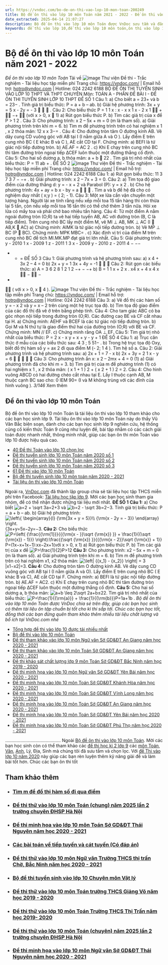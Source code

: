 ```yaml
---
url: https://vndoc.com/bo-de-on-thi-vao-lop-10-mon-toan-200249
title: Bộ đề ôn thi vào lớp 10 môn Toán năm 2021 - 2022 - Đề ôn thi vào lớp 10 môn Toán - VnDoc.com
date_extracted: 2025-04-14 21:07:27
description: Bộ đề ôn thi vào lớp 10 môn Toán được VnDoc sưu tầm và đăng tải. Mời các bạn tải về tham khảo
keywords: đề thi vào lớp 10,đề thi vào lớp 10 môn toán,ôn thi vào lớp 10 môn toán,đề thi tuyển sinh lớp 10 môn toán,đề thi vào 10 môn toán,đề thi tuyển sinh lớp 10 môn toán 2020,đáp án môn toán thi tuyển sinh lớp 10,đề toán tuyển sinh lớp 10 năm 2020,đề thi thử vào 10 môn toán,đề thi tuyển sinh lớp 10 môn văn 2020,đáp án đề thi tuyển sinh lớp 10 môn toán,đề thi vào 10,đề thi toán vào 10
---
```


# Bộ đề ôn thi vào lớp 10 môn Toán năm 2021 - 2022
 _Đề ôn thi vào lớp 10 môn Toán_
Tải về
![image](https://i.vdoc.vn/data/pdf/2023/09/20/bo-de-on-thi-vao-lop-10-mon-toan/bg1.png)
Thư viện Đề thi - Trắc nghiệm \- Tài liệu học tập miễn phí
Trang chủ: https://vndoc.com/ | Email hỗ trợ: hotro@vndoc.com | Hotline: 024 2242 6188
BỘ ĐỀ ÔN THI TUYỂN SINH
VÀO LỚP 10 THPT VÀ THPT CHUYÊN
Môn: TOÁN
A \- PHẦN ĐỀ BÀI 
I \- ĐỀ ÔN THI TUYỂN SINH LỚP 10 THPT 
ĐỀ SỐ 1 
Câu 1: a\) Cho biết a =
23+
và b =
23−
. Tính giá trị biểu thức: P = a + b – ab.
b\) Giải hệ phương trình: 
3x + y = 5
x - 2y = - 3



.
Câu 2: Cho biểu thức P = 
1 1 x
:
x - x x 1 x - 2 x 1

+

−+

\(với x > 0, x 

1\)
a\) Rút gọn biểu thức P. 
b\) Tìm các giá trị của x để P >
1
2
.
Câu 3: Cho phương trình: x
2
– 5x + m = 0 \(m là tham số\).
a\) Giải phương trình trên khi m = 6.
b\) Tìm m  để phương  trình trên  có hai nghiệm x
1
, x
2
thỏa mãn:
12
x x 3−=
.
Câu 4: Cho đường tròn tâm O đường kính AB. Vẽ dây cung CD vuông góc 
với AB tại I \(I nằm giữa A và O \). Lấy điểm E trên cung nhỏ BC \( E khác B
và C \), AE cắt CD tại F. Chứng minh:
a\) BEFI là tứ giác nội tiếp đường tròn.
b\) AE.AF = AC
2
.
c\) Khi E chạy trên cung nhỏ BC thì tâm đường tròn ngoại tiếp ∆CEF 
luôn thuộc một đường thẳng cố định.
Câu  5: Cho hai số dương a, b thỏa mãn: a + b 

22
. Tìm giá trị nhỏ nhất 
của biểu thức: P =
11
ab
+
.
ĐỀ SỐ 2
[](<https://vndoc.com/>)[](<https://vndoc.com/thi-vao-lop-10-mon-toan>)
![image](https://i.vdoc.vn/data/pdf/2023/09/20/bo-de-on-thi-vao-lop-10-mon-toan/bg2.png)
Thư viện Đề thi - Trắc nghiệm \- Tài liệu học tập miễn phí
Trang chủ: https://vndoc.com/ | Email hỗ trợ: hotro@vndoc.com | Hotline: 024 2242 6188
Câu 1: a\) Rút gọn biểu thức: 
11
3 7 3 7
−
−+
.
b\) Giải phương trình: x
2
– 7x + 3 = 0.
Câu  2: a\) Tìm tọa độ giao điểm của đường thẳng d:  y = \- x + 2 và Parabol 
\(P\): y = x
2
.
b\) Cho hệ phương trình: 
4x + ay = b
x - by = a



.
Tìm a và b để hệ đã cho có nghiệm duy nhất \( x;y \) = \( 2; - 1\). 
Câu  3: Một xe lửa cần vận chuyển một lượng hàng. Người lái xe tính rằng 
nếu xếp mỗi toa 15 tấn hàng thì còn thừa lại 5 tấn, còn nếu xếp mỗi toa 16
tấn thì có thể chở thêm 3 tấn nữa. Hỏi xe lửa có mấy toa và phải chở bao
nhiêu tấn hàng.
Câu  4: Từ một điểm A nằm ngoài đường tròn \(O;R\) ta vẽ hai tiếp tuyến 
AB, AC với đường tròn \(B, C là tiếp điểm\). Trên cung nhỏ BC lấy một điểm 
M, vẽ MI
⊥
AB, MK
⊥
AC \(I

AB,K

AC\)
a\) Chứng minh: AIMK là tứ giác nội tiếp đường tròn.
b\) Vẽ MP
⊥
BC \(P

BC\). Chứng minh:
MPK MBC=
.
c\) Xác định vị trí của điểm M trên cung nhỏ BC để tích MI.MK.MP
đạt giá trị lớn nhất.
Câu 5: Giải phương trình:
y \- 2010 1
x - 2009 1 z - 2011 1 3
x - 2009 y \- 2010 z - 2011 4
−
−−
+ + =
ĐỀ SỐ 3
Câu 1: Giải phương trình và hệ phương trình sau:
a\) x
4
\+ 3x
2
– 4 = 0
b\)
2x + y = 1
3x + 4y = -1



Câu 2: Rút gọn các biểu thức:
a\) A =
3 6 2 8
1 2 1 2
−+
−
−+
b\) B =
1 1 x + 2 x
.
x4
x + 4 x 4 x

−

−
+

\( với x > 0, x

4 \).
[](<https://vndoc.com/>)
![image](https://i.vdoc.vn/data/pdf/2023/09/20/bo-de-on-thi-vao-lop-10-mon-toan/bg3.png)
Thư viện Đề thi - Trắc nghiệm \- Tài liệu học tập miễn phí
Trang chủ: https://vndoc.com/ | Email hỗ trợ: hotro@vndoc.com | Hotline: 024 2242 6188
Câu  3: a\) Vẽ đồ thị các hàm số y = \- x
2
và y = x – 2 trên cùng một hệ trục 
tọa độ.
b\) Tìm tọa độ giao điểm của các đồ thị đã vẽ ở trên bằng phép tính.
Câu  4: Cho tam giác ABC có ba góc nhọn nội tiếp trong đường tròn \(O;R\). 
Các đường cao BE và CF cắt nhau tại H. 
a\) Chứng minh: AEHF và BCEF là các tứ giác nội tiếp đường tròn. 
b\) Gọi M và N thứ tự là giao điểm thứ hai của đường tròn \(O;R\) với 
BE và CF. Chứng minh: MN // EF.
c\) Chứng minh rằng OA
⊥
EF.
Câu 5: Tìm giá trị nhỏ nhất của biểu thức:
P =
2
x - x y + x + y - y + 1
ĐỀ SỐ 4 
Câu 1: a\) Trục căn thức ở mẫu của các biểu thức sau: 
4
3
;
5
51−
.
b\) Trong hệ trục tọa độ Oxy, biết đồ thị hàm số y = ax
2
đi qua điểm 
M \(- 2;
1
4
\). Tìm hệ số a.
Câu 2: Giải phương trình và hệ phương trình sau:
a\)
2x + 1 = 7 - x
b\)
2x + 3y = 2
1
x - y =
6





Câu 3: Cho phương trình ẩn x: x
2
– 2mx + 4 = 0 \(1\)
a\) Giải phương trình đã cho khi m = 3.
b\) Tìm giá trị của m để phương trình \(1\) có hai nghiệm x
1
, x
2
thỏa 
mãn: \( x
1
\+ 1 \)
2
\+ \( x
2
\+ 1 \)
2
= 2.
Câu  4:  Cho hình vuông ABCD có hai đường chéo cắt nhau tại E. Lấy I 
thuộc cạnh AB, M thuộc cạnh BC sao cho:
0
IEM 90=
\(I và M không trùng
với các đỉnh của hình vuông \).
[](<https://vndoc.com/>)
_3/146_ Xem thêm
## Đề ôn thi vào lớp 10 môn Toán
Bộ đề ôn thi vào lớp 10 môn Toán là tài liệu ôn thi vào lớp 10 tham khảo cho các bạn học sinh lớp 9. Tài liệu ôn thi vào lớp 10 môn Toán này do thầy Vũ Văn Bắc biên soạn, dành cho các bạn học sinh lớp 9 nghiên cứu, hệ thống củng cố kiến thức Toán 9 cũng như luyện đề, bài tập nhằm có các cách giải toán được nhanh nhất, thông minh nhất, giúp các bạn ôn thi môn Toán vào lớp 10 được hiệu quả cao.
  * [40 Đề thi Toán vào lớp 10 chọn lọc](<https://vndoc.com/40-de-thi-toan-vao-lop-10-chon-loc-86012>)
  * [Đề thi tuyển sinh lớp 10 môn Toán năm 2020 số 1](<https://vndoc.com/de-thi-thu-vao-lop-10-mon-toan-so-1-198015>)
  * [Đề thi tuyển sinh lớp 10 môn Toán năm 2020 số 2](<https://vndoc.com/de-thi-tuyen-sinh-lop-10-mon-toan-so-2-198563>)
  * [Đề thi tuyển sinh lớp 10 môn Toán năm 2020 số 3](<https://vndoc.com/de-thi-tuyen-sinh-lop-10-mon-toan-so-3-199160>)
  * [61 Đề thi vào lớp 10 môn Toán](<https://vndoc.com/de-thi-vao-lop-10-mon-toan-172263>)
  * [Bộ đề thi tuyển sinh lớp 10 môn toán năm 2020 - 2021](<https://vndoc.com/bo-de-thi-tuyen-sinh-lop-10-mon-toan-nam-2020-2021-199405>)
  * [Tài liệu ôn thi vào lớp 10 môn Toán](<https://vndoc.com/tai-lieu-on-thi-vao-lop-10-mon-toan-77819>)

Ngoài ra, [VnDoc.com](<https://vndoc.com/>) đã thành lập group chia sẻ tài liệu học tập THCS miễn phí trên Facebook: [Tài liệu học tập lớp 9](</goto?u=aHR0cHM6Ly93d3cuZmFjZWJvb2suY29tL2dyb3Vwcy8xMzkzMjI2OTU3NDYzNDUxLw%3D%3D>). Mời các bạn học sinh tham gia nhóm, để có thể nhận được những tài liệu mới nhất.
**ĐỀ SỐ 1**
**Câu 1:** a\) Cho biết ![a=2 + \\sqrt 3](https://i.vdoc.vn/data/image/blank.png)a=2+3 và ![b=2 - \\sqrt 3](https://i.vdoc.vn/data/image/blank.png)b=2−3. Tính giá trị biểu thức: P = a + b – ab.
b\) Giải hệ phương trình: ![\\left\\{ \\begin{array}{l}
{\\rm{3x  +  y  =  5}}\\\\
{\\rm{x  -  2y  =   -  3}}
\\end{array} \\right.](https://i.vdoc.vn/data/image/blank.png)\{3x+y=5x−2y=−3.
**Câu 2:** Cho biểu thức ![P=\\left\( {\\frac{{\\rm{1}}}{{{\\rm{x  -  }}\\sqrt {\\rm{x}} }} + \\frac{1}{{\\sqrt {\\rm{x}}  - 1}}} \\right\):\\frac{{\\sqrt {\\rm{x}} }}{{{\\rm{x  -  2}}\\sqrt {\\rm{x}}  + 1}}](https://i.vdoc.vn/data/image/blank.png)P=\(1x−x+1x−1\):xx−2x+1\(với x > 0, x 1\)
a\) Rút gọn biểu thức P.
b\) Tìm các giá trị của x để ![P>\\frac{1}{2}](https://i.vdoc.vn/data/image/blank.png)P>12
**Câu 3:** Cho phương trình: x2 – 5x + m = 0 \(m là tham số\).
a\) Giải phương trình trên khi m = 6.
b\) Tìm m để phương trình trên có hai nghiệm x1, x2 thỏa mãn: ![\\left| {{x_1} - {x_2}} \\right| = 3](https://i.vdoc.vn/data/image/blank.png)|x1−x2|=3.
**Câu 4:** Cho đường tròn tâm O đường kính AB. Vẽ dây cung CD vuông góc với AB tại I \(I nằm giữa A và O\). Lấy điểm E trên cung nhỏ BC \( E khác B và C\), AE cắt CD tại F. Chứng minh:
a\) BEFI là tứ giác nội tiếp đường tròn.
b\) AE.AF = AC2.
c\) Khi E chạy trên cung nhỏ BC thì tâm đường tròn ngoại tiếp ∆CEF luôn thuộc một đường thẳng cố định.
**Câu 5:** Cho hai số dương a, b thỏa mãn: ![a+b \\leq 2\\sqrt 2](https://i.vdoc.vn/data/image/blank.png)a+b≤22. Tìm giá trị nhỏ nhất của biểu thức: ![P=\\frac{1}{{\\rm{a}}} + \\frac{1}{{\\rm{b}}}](https://i.vdoc.vn/data/image/blank.png)P=1a+1b .
_Bộ đề ôn thi vào lớp 10 môn Toán được VnDoc chia sẻ trên đây, giúp các bạn học sinh có thêm tài liệu ôn tập chuẩn bị tốt cho kì thi sắp tới. Chúc các bạn học tốt, đồng thời các bạn đừng quên tham khảo thêm nhiều tài liệu chất lượng và bổ ích tại VnDoc.com nhé_
  * [Tổng hợp đề thi vào lớp 10 được tải nhiều nhất](<https://vndoc.com/tong-hop-de-thi-vao-lop-10-duoc-tai-nhieu-nhat-89540>)
  * [Bộ đề thi vào lớp 10 môn Toán](<https://vndoc.com/bo-de-thi-vao-lop-10-mon-toan-178818>)
  * [Đề thi tham khảo vào lớp 10 môn Ngữ văn Sở GD&ĐT An Giang năm học 2020 - 2021](<https://vndoc.com/de-thi-tham-khao-vao-lop-10-mon-ngu-van-so-gd-dt-an-giang-nam-hoc-2020-2021-198881>)
  * [Đề thi tham khảo vào lớp 10 môn Toán Sở GD&ĐT An Giang năm học 2020 - 2021](<https://vndoc.com/de-thi-tham-khao-vao-lop-10-mon-toan-so-gd-dt-an-giang-nam-hoc-2020-2021-198895>)
  * [Đề thi khảo sát chất lượng lớp 9 môn Toán Sở GD&ĐT Bắc Ninh năm học 2019 - 2020](<https://vndoc.com/de-thi-khao-sat-chat-luong-lop-9-mon-toan-so-gd-dt-bac-ninh-nam-hoc-2019-2020-199276>)
  * [Đề thi minh họa vào lớp 10 môn Ngữ văn Sở GD&ĐT Yên Bái năm học 2020 - 2021](<https://vndoc.com/de-thi-minh-hoa-vao-lop-10-mon-ngu-van-so-gd-dt-yen-bai-nam-hoc-2020-2021-199282>)
  * [Đề thi minh họa vào lớp 10 môn Toán Sở GD&ĐT Khánh Hòa năm học 2020 - 2021](<https://vndoc.com/de-thi-minh-hoa-vao-lop-10-mon-toan-so-gd-dt-khanh-hoa-nam-hoc-2020-2021-199268>)
  * [Đề thi minh họa vào lớp 10 môn Toán Sở GD&ĐT Vĩnh Long năm học 2020 - 2021](<https://vndoc.com/de-thi-minh-hoa-vao-lop-10-mon-toan-so-gd-dt-vinh-long-nam-hoc-2020-2021-199293>)
  * [Đề thi minh họa vào lớp 10 môn Toán Sở GD&ĐT An Giang năm học 2020 - 2021](<https://vndoc.com/de-thi-minh-hoa-vao-lop-10-mon-toan-so-gd-dt-an-giang-nam-hoc-2020-2021-199298>)
  * [Đề thi minh họa vào lớp 10 môn Toán Sở GD&ĐT Yên Bái năm học 2020 - 2021](<https://vndoc.com/de-thi-minh-hoa-vao-lop-10-mon-toan-so-gd-dt-yen-bai-nam-hoc-2020-2021-199301>)
  * [Đề thi minh họa vào lớp 10 môn Toán Sở GD&ĐT Phú Thọ năm học 2020 - 2021](<https://vndoc.com/de-thi-minh-hoa-vao-lop-10-mon-toan-so-gd-dt-phu-tho-nam-hoc-2020-2021-199305>)

............................................
Ngoài [Bộ đề ôn thi vào lớp 10 môn Toán](<https://vndoc.com/bo-de-on-thi-vao-lop-10-mon-toan-200249?dn1212>). Mời các bạn học sinh còn có thể tham khảo các [đề thi học kì 2 lớp 9](<https://vndoc.com/de-thi-hoc-ki-2-lop9>) các [môn Toán](<https://vndoc.com/toan-lop9>), [Văn](<https://vndoc.com/ngu-van-lop9>), [Anh](<https://vndoc.com/tieng-anh-lop9>), Lý, Địa, Sinh mà chúng tôi đã sưu tầm và chọn lọc. Với [đề Thi vào lớp 10 năm 2020](<https://vndoc.com/luyen-thi-vao-lop10>) này giúp các bạn rèn luyện thêm kỹ năng giải đề và làm bài tốt hơn. Chúc các bạn ôn thi tốt
## Tham khảo thêm
  * ### [Tìm m để đồ thị hàm số đi qua điểm](</tim-m-de-do-thi-ham-so-di-qua-diem-200907> "Tìm m để đồ thị hàm số đi qua điểm")
  * ### [Đề thi thử vào lớp 10 môn Toán \(chung\) năm 2025 lần 2 trường chuyên ĐHSP Hà Nội](</de-thi-thu-vao-lop-10-mon-toan-chung-nam-2025-lan-2-truong-chuyen-dhsp-ha-noi-340863> "Đề thi thử vào lớp 10 môn Toán \(chung\) năm 2025 lần 2 trường chuyên ĐHSP Hà Nội")
  * ### [Đề thi minh họa vào lớp 10 môn Toán Sở GD&ĐT Thái Nguyên năm học 2020 - 2021](</de-thi-minh-hoa-vao-lop-10-mon-toan-so-gd-dt-thai-nguyen-nam-hoc-2020-2021-199827> "Đề thi minh họa vào lớp 10 môn Toán Sở GD&ĐT Thái Nguyên năm học 2020 - 2021")
  * ### [Các bài toán về tiếp tuyến và cát tuyến \(Có đáp án\)](</cac-bai-toan-ve-tiep-tuyen-va-cat-tuyen-co-dap-an-195252> "Các bài toán về tiếp tuyến và cát tuyến \(Có đáp án\)")
  * ### [Đề thi thử vào lớp 10 môn Ngữ văn Trường THCS thị trấn Chờ, Bắc Ninh năm học 2020 - 2021](</de-thi-thu-vao-lop-10-mon-ngu-van-truong-thcs-thi-tran-cho-bac-ninh-nam-hoc-2020-2021-199946> "Đề thi thử vào lớp 10 môn Ngữ văn Trường THCS thị trấn Chờ, Bắc Ninh năm học 2020 - 2021")
  * ### [Bộ đề thi tuyển sinh vào lớp 10 Chuyên môn Vật lý](</bo-de-thi-tuyen-sinh-vao-lop-10-chuyen-mon-vat-ly-199894> "Bộ đề thi tuyển sinh vào lớp 10 Chuyên môn Vật lý")
  * ### [Đề thi thử vào lớp 10 môn Toán trường THCS Giảng Võ năm học 2019 - 2020](</de-thi-thu-vao-lop-10-mon-toan-truong-thcs-giang-vo-nam-hoc-2019-2020-199950> "Đề thi thử vào lớp 10 môn Toán trường THCS Giảng Võ năm học 2019 - 2020")
  * ### [Đề thi thử vào lớp 10 môn Toán Trường THCS Thị Trấn năm học 2019- 2020](</de-thi-thu-vao-lop-10-mon-toan-truong-thcs-thi-tran-nam-hoc-2019-2020-199944> "Đề thi thử vào lớp 10 môn Toán Trường THCS Thị Trấn năm học 2019- 2020")
  * ### [Đề thi thử vào lớp 10 môn Toán \(chuyên\) năm 2025 lần 2 trường chuyên ĐHSP Hà Nội](</de-thi-thu-vao-lop-10-mon-toan-chuyen-nam-2025-lan-2-truong-chuyen-dhsp-ha-noi-340866> "Đề thi thử vào lớp 10 môn Toán \(chuyên\) năm 2025 lần 2 trường chuyên ĐHSP Hà Nội")
  * ### [Đề thi minh họa vào lớp 10 môn Ngữ văn Sở GD&ĐT Thái Nguyên năm học 2020 - 2021](</de-thi-minh-hoa-vao-lop-10-mon-ngu-van-so-gd-dt-thai-nguyen-nam-hoc-2020-2021-199935> "Đề thi minh họa vào lớp 10 môn Ngữ văn Sở GD&ĐT Thái Nguyên năm học 2020 - 2021")

